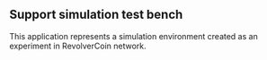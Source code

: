 
## Support simulation test bench

This application represents a simulation environment created as an experiment in RevolverCoin network.